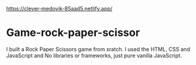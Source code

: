 https://clever-medovik-85aad5.netlify.app/
# Game-rock-paper-scissor
I built a Rock Paper Scissors game from sratch. I used  the HTML, CSS and JavaScript and  No libraries or frameworks, just pure vanilla JavaScript.
